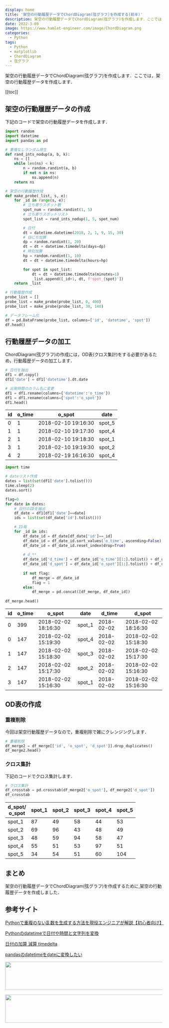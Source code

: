 ```yaml
---
display: home
title: '架空の行動履歴データでChordDiagram(弦グラフ)を作成する(前半)'
description: 架空の行動履歴データでChordDiagram(弦グラフ)を作成します．ここでは，架空の行動履歴データを作成します．
date: 2022-3-09
image: https://www.hamlet-engineer.com/image/ChordDiagram.png
categories: 
  - Python
tags:
  - Python
  - matplotlib
  - ChordDiagram
  - 弦グラフ
---
```

架空の行動履歴データでChordDiagram(弦グラフ)を作成します．ここでは，架空の行動履歴データを作成します．

<!-- https://www.hamlet-engineer.com -->

<!-- more -->

<ClientOnly>
  <CallInArticleAdsense />
</ClientOnly>

[[toc]]

## 架空の行動履歴データの作成
下記のコードで架空の行動履歴データを作成します．
```python
import random
import datetime
import pandas as pd

# 重複なしランダム発生
def rand_ints_nodup(a, b, k):
    ns = []
    while len(ns) < k:
        n = random.randint(a, b)
        if not n in ns:
            ns.append(n)
    return ns

# 架空の行動履歴作成
def make_probe(_list, s, e):
    for _id in range(s, e):
        # 立ち寄りスポット数
        spot_num = random.randint(1, 5)
        # 立ち寄りスポットリスト
        spot_list = rand_ints_nodup(1, 5, spot_num)

        # 日付
        dt = datetime.datetime(2018, 2, 1, 9, 15, 30)
        # 日にち加算
        dp = random.randint(1, 20)
        dt = dt + datetime.timedelta(days=dp)
        # 時刻加算
        hp = random.randint(1, 10)
        dt = dt + datetime.timedelta(hours=hp)

        for spot in spot_list:
            dt = dt + datetime.timedelta(minutes=1)
            _list.append([_id+1, dt, f'spot_{spot}'])
    return _list

# 行動履歴作成
probe_list = []
probe_list = make_probe(probe_list, 0, 400)
probe_list = make_probe(probe_list, 30, 140)

# データフレーム化
df = pd.DataFrame(probe_list, columns=['id', 'datetime', 'spot'])
df.head()
```

## 行動履歴データの加工
ChordDiagram(弦グラフ)の作成には，OD表(クロス集計)をする必要があるため，行動履歴データの加工します．

```python
# 日付を抽出
df1 = df.copy()
df1['date'] = df1['datetime'].dt.date

# 出発時間のカラム名に変更
df1 = df1.rename(columns={'datetime':'o_time'})
df1 = df1.rename(columns={'spot':'o_spot'})
df1.head()
```

| id  | o_time | o_spot              | date   | 
| --- | ------ | ------------------- | ------ | 
| 0   | 1      | 2018-02-10 19:16:30 | spot_5 | 2018-02-10 | 
| 1   | 1      | 2018-02-10 19:17:30 | spot_4 | 2018-02-10 | 
| 2   | 1      | 2018-02-10 19:18:30 | spot_1 | 2018-02-10 | 
| 3   | 1      | 2018-02-10 19:19:30 | spot_2 | 2018-02-10 | 
| 4   | 2      | 2018-02-19 16:16:30 | spot_4 | 2018-02-19 | 

```python
import time

# dateリスト作成
dates = list(set(df1['date'].tolist()))
time.sleep(2)
dates.sort()

flag=0
for date in dates:
    # 日付のIDを抽出
    df_date = df1[df1['date']==date]
    ids = list(set(df_date['id'].tolist()))

    # ID毎
    for _id in ids:
        df_date_id = df_date[df_date['id']==_id]
        df_date_id = df_date_id.sort_values('o_time', ascending=False)
        df_date_id = df_date_id.reset_index(drop=True)
        
        # d_**
        df_date_id['d_time'] = df_date_id['o_time'][1:].tolist() + df_date_id['o_time'][-1:].tolist()
        df_date_id['d_spot'] = df_date_id['o_spot'][1:].tolist() + df_date_id['o_spot'][-1:].tolist()
        
        if not flag:
            df_merge = df_date_id
            flag = 1
        else:
            df_merge = pd.concat([df_merge, df_date_id])
            
df_merge.head()
```

| id  | o_time | o_spot | date | d_time | d_spot | 
| --- | --- | --- | --- | --- | --- | 
| 0   | 399 | 2018-02-02 18:16:30 | spot_1 | 2018-02-02 | 2018-02-02 18:16:30 | spot_1 | 
| 0   | 147 | 2018-02-02 15:19:30 | spot_4 | 2018-02-02 | 2018-02-02 15:18:30 | spot_3 | 
| 1   | 147 | 2018-02-02 15:18:30 | spot_3 | 2018-02-02 | 2018-02-02 15:17:30 | spot_2 | 
| 2   | 147 | 2018-02-02 15:17:30 | spot_2 | 2018-02-02 | 2018-02-02 15:16:30 | spot_1 | 
| 3   | 147 | 2018-02-02 15:16:30 | spot_1 | 2018-02-02 | 2018-02-02 15:16:30 | spot_1 | 


## OD表の作成

### 重複削除
今回は架空行動履歴データなので，重複削除で雑にクレンジングします．
```python
# 重複削除
df_merge2 = df_merge[['id', 'o_spot', 'd_spot']].drop_duplicates()
df_merge2.head()
```

### クロス集計
下記のコードでクロス集計します．
```python
# クロス集計
df_crosstab = pd.crosstab(df_merge2['o_spot'], df_merge2['d_spot'])
df_crosstab
```
| d_spot/<br>o_spot | spot_1 | spot_2 | spot_3 | spot_4 | spot_5 | 
| ------ | ------ | ------ | ------ | ------ | ------ | 
| spot_1 | 87 | 49 | 58 | 44 | 53 | 
| spot_2 | 69 | 96 | 43 | 48 | 49 | 
| spot_3 | 48 | 59 | 94 | 58 | 47 | 
| spot_4 | 55 | 51 | 53 | 97 | 51 | 
| spot_5 | 34 | 54 | 51 | 60 | 104 | 

## まとめ
架空の行動履歴データでChordDiagram(弦グラフ)を作成するために,架空の行動履歴データを作成しました．

## 参考サイト
[Pythonで重複のない乱数を生成する方法を現役エンジニアが解説【初心者向け】](https://techacademy.jp/magazine/21160)

[Pythonのdatetimeで日付や時間と文字列を変換](https://note.nkmk.me/python-datetime-usage/)

[日付の加算 減算 timedelta](https://python.civic-apps.com/timedelta/)

[pandasのdatetimeをdateに変換したい](https://teratail.com/questions/132333)


<ClientOnly>
  <CallInArticleAdsense />
</ClientOnly>

<!-- TechAcademy -->
<a href="//af.moshimo.com/af/c/click?a_id=2604050&p_id=1555&pc_id=2816&pl_id=29835&guid=ON" rel="nofollow" referrerpolicy="no-referrer-when-downgrade"><img src="//image.moshimo.com/af-img/0866/000000029835.jpg" width="728" height="90" style="border:none;"></a><img src="//i.moshimo.com/af/i/impression?a_id=2604050&p_id=1555&pc_id=2816&pl_id=29835" width="1" height="1" style="border:none;">

<!-- テックキャンプ -->
<a href="//af.moshimo.com/af/c/click?a_id=2641145&p_id=1770&pc_id=3386&pl_id=25847&guid=ON" rel="nofollow" referrerpolicy="no-referrer-when-downgrade"><img src="//image.moshimo.com/af-img/1115/000000025847.png" width="728" height="90" style="border:none;"></a><img src="//i.moshimo.com/af/i/impression?a_id=2641145&p_id=1770&pc_id=3386&pl_id=25847" width="1" height="1" style="border:none;">


